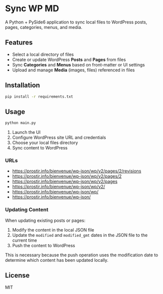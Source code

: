 # Sync WP MD

A Python + PySide6 application to sync local files to WordPress posts, pages, categories, menus, and media.

## Features

- Select a local directory of files
- Create or update WordPress **Posts** and **Pages** from files
- Sync **Categories** and **Menus** based on front-matter or UI settings
- Upload and manage **Media** (images, files) referenced in files

## Installation

```bash
pip install -r requirements.txt
```

## Usage

```bash
python main.py
```

1. Launch the UI
2. Configure WordPress site URL and credentials
3. Choose your local files directory
4. Sync content to WordPress

### URLs

* https://prostir.info/bienvenue/wp-json/wp/v2/pages/2/revisions
* https://prostir.info/bienvenue/wp-json/wp/v2/pages/2
* https://prostir.info/bienvenue/wp-json/wp/v2/pages
* https://prostir.info/bienvenue/wp-json/wp/v2/
* https://prostir.info/bienvenue/wp-json/wp/
* https://prostir.info/bienvenue/wp-json/

### Updating Content

When updating existing posts or pages:
1. Modify the content in the local JSON file
2. Update the `modified` and `modified_gmt` dates in the JSON file to the current time
3. Push the content to WordPress

This is necessary because the push operation uses the modification date to determine which content has been updated locally.

## License

MIT
